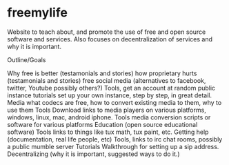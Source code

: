 # freemylife
Website to teach about, and promote the use of free and open source software and services. Also focuses on decentralization of services and why it is important.

Outline/Goals

Why free is better (testamonials and stories)
how proprietary hurts (testamonials and stories)
free social media (alternatives to facebook, twitter, Youtube possibly others?)
    Tools, get an account at random public instance
    tutorials set up your own instance, step by step, in great detail.
Media what codecs are free, how to convert existing media to them, why to use them
    Tools Download links to media players on various platforms, windows, linux, mac, android iphone.
    Tools media conversion scripts or software for various platforms
Education (open source educational software)
    Tools links to things like tux math, tux paint, etc.
Getting help (documentation, real life people, etc)
    Tools, links to irc chat rooms, possibly a public mumble server
Tutorials Walkthrough for setting up a sip address.
Decentralizing (why it is important, suggested ways to do it.)
